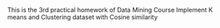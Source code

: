 This is the 3rd practical homework of Data Mining Course
Implement K means and Clustering dataset with Cosine similarity
